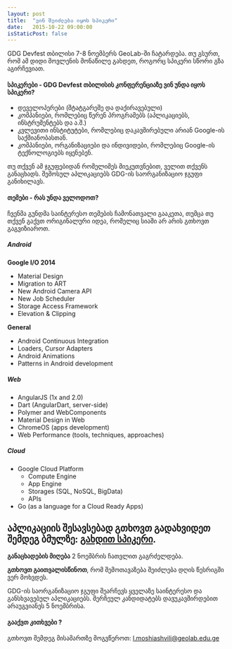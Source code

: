 ```yaml
---
layout: post
title:  "ვინ შეიძლება იყოს სპიკერი"
date:   2015-10-22 09:00:00
isStaticPost: false
---
```

GDG Devfest თბილისი 7-8 ნოემბერს GeoLab-ში ჩატარდება. თუ გსურთ, რომ ამ დიდი მოვლენის მონაწილე გახდეთ, როგორც სპიკერი სწორი გზა აგირჩევიათ. 

#### სპიკერები -  GDG Devfest თბილისის კონფერენციაზე ვინ უნდა იყოს სპიკერი?

* დეველოპერები (შტატგარეშე და დაქირავებული)
* კომპანიები, რომლებიც წერენ პროგრამებს (აპლიკაციებს, ინსტრუმენტებს და ა.შ.)
* კვლევითი ინსტიტუტები, რომლებიც დაკავშირებული არიან Google-ის საქმიანობასთან.
* კომპანიები, ორგანიზაციები და ინდივიდები, რომლებიც Google-ის ტექნოლოგიებს იყენებენ.

თუ თქვენ ამ ჯგუფებიდან რომელიმეს მიეკუთვნებით, ველით თქვენს განაცხადს. შემოსულ აპლიკაციებს GDG-ის საორგანიზაციო ჯგუფი განიხილავს.<br/>

#### თემები - რას უნდა ველოდოთ?

ჩვენმა გუნდმა საინტერესო თემების ჩამონათვალი გააკეთა, თუმცა თუ თქვენ გაქვთ ორიგინალური იდეა, რომელიც სიაში არ არის გთხოვთ გაგვიზიაროთ. 

##### Android

__Google I/O 2014__

* Material Design
* Migration to ART
* New Android Camera API
* New Job Scheduler
* Storage Access Framework
* Elevation & Clipping

__General__

* Android Continuous Integration
* Loaders, Cursor Adapters
* Android Animations
* Patterns in Android development

##### Web

* AngularJS (1x and 2.0)
* Dart (AngularDart, server-side)
* Polymer and WebComponents
* Material Design in Web
* ChromeOS (apps development)
* Web Performance (tools, techniques, approaches)

##### Cloud

* Google Cloud Platform
	* Compute Engine
	* App Engine
	* Storages (SQL, NoSQL, BigData)
	* APIs
* Go (as a language for a Cloud Ready Apps)

## აპლიკაციის შესავსებად გთხოვთ გადახვიდეთ შემდეგ ბმულზე: [გახდით სპიკერი](http://bit.ly/dfua-c4p).
__განაცხადების მიღება__ 2 ნოემბრის ჩათვლით გაგრძელდება. 

__გთხოვთ გაითვალისწინოთ__, რომ შემოთავაზება შეიძლება დღის წესრიგში ვერ მოხვდეს.<br/>

GDG-ის საორგანიზაციო ჯგუფი შეარჩევს ყველაზე საინტერესო და განსხვავებულ აპლიკაციებს. შერჩეულ კანდიდატებს დავუკავშირდებით არაუგვიანეს 5 ნოემბრისა.<br/>

#### გააქვთ კითხვები ?
გთხოვთ შემდეგ მისამართზე მოგვწეროთ: [l.moshiashvili@geolab.edu.ge](mailto:l.moshiashvili@geolab.edu.ge)
